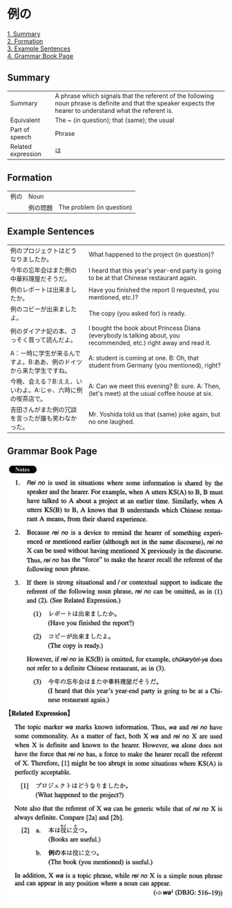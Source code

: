 # 例の

[1. Summary](#summary)<br>
[2. Formation](#formation)<br>
[3. Example Sentences](#example-sentences)<br>
[4. Grammar Book Page](#grammar-book-page)<br>


## Summary

<table><tr>   <td>Summary</td>   <td>A phrase which signals that the referent of the following noun phrase is definite and that the speaker expects the hearer to understand what the referent is.</td></tr><tr>   <td>Equivalent</td>   <td>The ~ (in question); that (same); the usual</td></tr><tr>   <td>Part of speech</td>   <td>Phrase</td></tr><tr>   <td>Related expression</td>   <td>は</td></tr></table>

## Formation

<table class="table"><tbody><tr class="tr head"><td class="td"><span class="concept">例の</span></td><td class="td"><span class="concept"></span><span>Noun</span></td><td class="td"></td></tr><tr class="tr"><td class="td"></td><td class="td"><span class="concept">例の</span><span>問題</span></td><td class="td"><span>The problem (in question)</span> </td></tr></tbody></table>

## Example Sentences

<table><tr>   <td>例のプロジェクトはどうなりましたか。</td>   <td>What happened to the project (in question)?</td></tr><tr>   <td>今年の忘年会はまた例の中華料理屋だそうだ。</td>   <td>I heard that this year's year-end party is going to be at that Chinese restaurant again.</td></tr><tr>   <td>例のレポートは出来ましたか。</td>   <td>Have you finished the report (I requested, you mentioned, etc.)?</td></tr><tr>   <td>例のコピーが出来ましたよ。</td>   <td>The copy (you asked for) is ready.</td></tr><tr>   <td>例のダイアナ妃の本、さっそく買って読んだよ。</td>   <td>I bought the book about Princess Diana (everybody is talking about, you recommended, etc.) right away and read it.</td></tr><tr>   <td>A：一時に学生が来るんですよ。B:ああ、例のドイツから来た学生ですね。</td>   <td>A: student is coming at one. B: Oh, that student from Germany (you mentioned), right?</td></tr><tr>   <td>今晩、会える？B:ええ、いいわよ。A:じゃ、六時に例の喫茶店で。</td>   <td>A: Can we meet this evening? B: sure. A: Then, (let's meet) at the usual coffee house at six.</td></tr><tr>   <td>吉田さんがまた例の冗談を言ったが誰も笑わなかった。</td>   <td>Mr. Yoshida told us that (same) joke again, but no one laughed.</td></tr></table>

## Grammar Book Page

![](../img/Intermediate例の.png)

